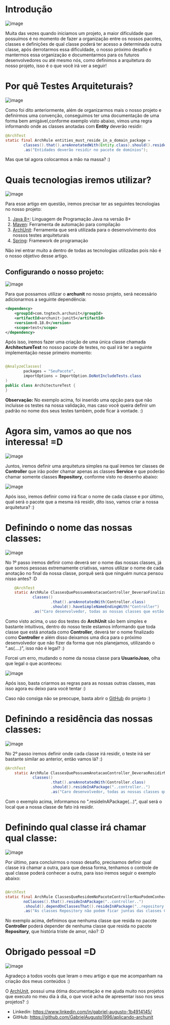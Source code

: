 # Introdução

![image](https://dev-to-uploads.s3.amazonaws.com/uploads/articles/ch5qxnnb24ajcarwjxza.png)

Muita das vezes quando iniciamos um projeto, a maior dificuldade que possuímos é no momento de fazer a organização entre os nossos pacotes, classes e definições de qual classe poderá ter acesso a determinada outra classe, após derrotarmos essa dificuldade, o nosso próximo desafio é mantermos essa organização e documentarmos para os futuros desenvolvedores ou até mesmo nós, como definimos a arquitetura do nosso projeto, isso é o que você irá ver a seguir!

# Por quê Testes Arquiteturais?

![image](https://dev-to-uploads.s3.amazonaws.com/uploads/articles/9oa5262hws7pnosoo3do.png)

Como foi dito anteriormente, além de organizarmos mais o nosso projeto e definirmos uma convenção, conseguimos ter uma documentação de uma forma bem amigável,conforme exemplo visto abaixo, vimos uma regra informando onde as classes anotadas com **Entity** deverão residir:

```java
@ArchTest
static final ArchRule entities_must_reside_in_a_domain_package =
        classes().that().areAnnotatedWith(Entity.class).should().resideInAPackage("..domain..")
        .as("Entidades deverão residir no pacote de domínios");
```
Mas que tal agora colocarmos a mão na massa? :)

# Quais tecnologias iremos utilizar?

![image](https://dev-to-uploads.s3.amazonaws.com/uploads/articles/uitj9v0o6k6xhtepa8i9.png)

Para esse artigo em questão, iremos precisar ter as seguintes tecnologias no nosso projeto:

1. [Java 8+](https://www.java.com/pt-BR/download/help/whatis_java.html): Linguagem de Programação Java na versão 8+
2. [Maven](https://maven.apache.org/): Ferramenta de automação para compilação
3. [ArchUnit](https://www.archunit.org/): Ferramenta que será utilizada para o desenvolvimento dos nossos testes arquiteturais
4. [Spring](https://spring.io/): Framework de programação

Não irei entrar muito a dentro de todas as tecnologias utilizadas pois não é o nosso objetivo desse artigo.

## Configurando o nosso projeto:

![image](https://dev-to-uploads.s3.amazonaws.com/uploads/articles/vc5dbouy55a2xq6iyn5z.png)

Para que possamos utilizar o **archunit** no nosso projeto, será necessário adicionarmos a seguinte dependência:

```xml
<dependency>
    <groupId>com.tngtech.archunit</groupId>
    <artifactId>archunit-junit5</artifactId>
    <version>0.18.0</version>
    <scope>test</scope>
</dependency>
```
Após isso, iremos fazer uma criação de uma única classe chamada **ArchitectureTest** no nosso pacote de testes, no qual irá ter a seguinte implementação nesse primeiro momento:

```java

@AnalyzeClasses(
        packages = "SeuPacote",
        importOptions = ImportOption.DoNotIncludeTests.class
)
public class ArchitectureTest {
}
```
**Observação:** No exemplo acima, foi inserido uma opção para que não incluísse os testes na nossa validação, mas caso você queira definir um padrão no nome dos seus testes também, pode ficar à vontade. :)

# Agora sim, vamos ao que nos interessa! =D

![image](https://dev-to-uploads.s3.amazonaws.com/uploads/articles/r5ijbphlme995jvlam0b.png)

Juntos, iremos definir uma arquitetura simples na qual iremos ter classes de **Controller** que irão poder chamar apenas as classes **Service** e que poderão chamar somente classes **Repository**, conforme visto no desenho abaixo:

![image](https://dev-to-uploads.s3.amazonaws.com/uploads/articles/3waa6n7a3gn6hnfsbpw6.png)

Após isso, iremos definir como irá ficar o nome de cada classe e por último, qual será o pacote que a mesma irá residir, dito isso, vamos criar a nossa arquitetura? :)

# Definindo o nome das nossas classes:

![image](https://dev-to-uploads.s3.amazonaws.com/uploads/articles/o28rw5zmucv52lfvx23z.png)

No 1º passo iremos definir como deverá ser o nome das nossas classes, já que somos pessoas extremamente criativas, vamos utilizar o nome de cada anotação no final da nossa classe, porquê será que ninguém nunca pensou nisso antes? :D

```java
    @ArchTest
    static ArchRule ClassesQuePossuemAnotacaoController_DeveraoFinalizarComNomeController =
            classes()
                    .that().areAnnotatedWith(Controller.class)
                    .should().haveSimpleNameEndingWith("Controller")
            .as("Caro desenvolvedor, todas as nossas classes que estão anotadas como Controller, deverão ter o nome finalizado com Controller");
```

Como visto acima, o uso dos testes do **ArchUnit** são bem simples e bastante intuitivos, dentro do nosso teste estamos informando que toda classe que está anotada como **Controller**, deverá ter o nome finalizado como **Controller** e além disso deixamos uma dica para o próximo desenvolvedor que não fizer da forma que nós planejamos, utilizando o ".as(....)", isso não é legal? :)

Forcei um erro, mudando o nome da nossa classe para **UsuarioJoao**, olha que legal o que aconteceu:

![image](https://dev-to-uploads.s3.amazonaws.com/uploads/articles/lwmqwciz20ztka9e63t6.png)

Após isso, basta criarmos as regras para as nossas outras classes, mas isso agora eu deixo para você tentar :)

Caso não consiga não se preocupe, basta abrir o [GitHub](https://github.com/GabrielAugusto1996/aplicando-archunit) do projeto :)

# Definindo a residência das nossas classes:

![image](https://dev-to-uploads.s3.amazonaws.com/uploads/articles/miwqb0ul4jxdmhqdusrt.png)

No 2º passo iremos definir onde cada classe irá residir, o teste irá ser bastante similar ao anterior, então vamos lá? :)

```java
@ArchTest
    static ArchRule ClassesQuePossuemAnotacaoController_DeveraoResidirNoPacoteController =
            classes()
                    .that().areAnnotatedWith(Controller.class)
                    .should().resideInAPackage("..controller..")
                    .as("Caro desenvolvedor, todas as nossas classes que estão anotadas como Controller, deverão residir no pacote *.controller");
```

Com o exemplo acima, informamos no ".resideInAPackage(...)", qual será o local que a nossa classe de fato irá residir.

# Definindo qual classe irá chamar qual classe:

![image](https://dev-to-uploads.s3.amazonaws.com/uploads/articles/t3rc7mpw5stpdqie13cv.png)

Por último, para concluirmos o nosso desafio, precisamos definir qual classe irá chamar a outra, para que dessa forma, tenhamos o controle de qual classe poderá conhecer a outra, para isso iremos seguir o exemplo abaixo:

```java

@ArchTest
static final ArchRule ClassesQueResidemNoPacoteControllerNaoPodemConhecerRepository =
        noClasses().that().resideInAPackage("..controller..")
        .should().dependOnClassesThat().resideInAPackage("..repository..")
        .as("As classes Repository não podem ficar juntas das classes Controller :(");

```
No exemplo acima, definimos que nenhuma classe que resida no pacote **Controller** poderá depender de nenhuma classe que resida no pacote **Repository**, que história triste de amor, não? :D

# Obrigado pessoal =D

![image](https://dev-to-uploads.s3.amazonaws.com/uploads/articles/n7hbpeodptbcdpqoxds0.png)

Agradeço a todos vocês que leram o meu artigo e que me acompanham na criação dos meus conteúdos :)

O [ArchUnit](https://www.archunit.org/getting-started), possui uma ótima documentação e me ajuda muito nos projetos que executo no meu dia à dia, o que você acha de apresentar isso nos seus projetos? :)

- Linkedin: https://www.linkedin.com/in/gabriel-augusto-1b4914145/
- GitHub: https://github.com/GabrielAugusto1996/aplicando-archunit 